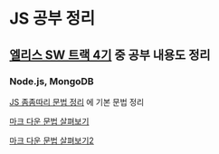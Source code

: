 # JS 공부 정리

## [엘리스 SW 트랙 4기](https://elice.training/) 중 공부 내용도 정리

### Node.js, MongoDB

[JS 좀좀따리 문법 정리](./grammar.js) 에 기본 문법 정리

[마크 다운 문법 살펴보기](https://backendcode.tistory.com/165)

[마크 다운 문법 살펴보기2](https://docs.github.com/en/get-started/writing-on-github/getting-started-with-writing-and-formatting-on-github/basic-writing-and-formatting-syntax)
